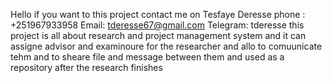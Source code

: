 

Hello  if you want to this project contact me on
Tesfaye Deresse
phone : +251967933958
Email: tderesse67@gmail.com
Telegram: tderesse
this project is all about research and project management system and it can assigne advisor and examinoure for the researcher and allo to comuunicate tehm and to sheare file and message between them and used as a repository after the research finishes 
